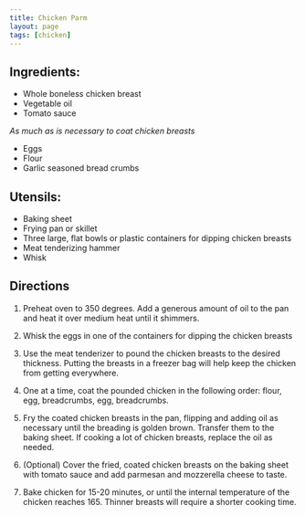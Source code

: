 ```yaml
---
title: Chicken Parm
layout: page
tags: [chicken]
---
```


## Ingredients:
* Whole boneless chicken breast
* Vegetable oil
* Tomato sauce

_As much as is necessary to coat chicken breasts_

* Eggs
* Flour
* Garlic seasoned bread crumbs

## Utensils:
* Baking sheet
* Frying pan or skillet
* Three large, flat bowls or plastic containers for dipping chicken breasts
* Meat tenderizing hammer
* Whisk

## Directions
1. Preheat oven to 350 degrees. Add a generous amount of oil to the pan and heat it over medium heat until it shimmers.

2. Whisk the eggs in one of the containers for dipping the chicken breasts

3. Use the meat tenderizer to pound the chicken breasts to the desired thickness. Putting the breasts in a freezer bag will help keep the chicken from getting everywhere.

4. One at a time, coat the pounded chicken in the following order: flour, egg, breadcrumbs, egg, breadcrumbs.

5. Fry the coated chicken breasts in the pan, flipping and adding oil as necessary until the breading is golden brown. Transfer them to the baking sheet. If cooking a lot of chicken breasts, replace the oil as needed.

6. (Optional) Cover the fried, coated chicken breasts on the baking sheet with tomato sauce and add parmesan and mozzerella cheese to taste.

7. Bake chicken for 15-20 minutes, or until the internal temperature of the chicken reaches 165. Thinner breasts will require a shorter cooking time.
